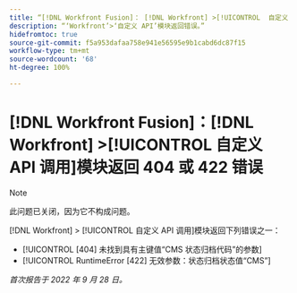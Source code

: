 ```yaml
---
title: “[!DNL Workfront Fusion]： [!DNL Workfront] >[!UICONTROL  自定义 API 调用]模块返回 404 或 422 错误”
description: “‘Workfront’>‘自定义 API’模块返回错误。”
hidefromtoc: true
source-git-commit: f5a953dafaa758e941e56595e9b1cabd6dc87f15
workflow-type: tm+mt
source-wordcount: '68'
ht-degree: 100%

---
```



# [!DNL Workfront Fusion]：[!DNL Workfront] >[!UICONTROL  自定义 API 调用]模块返回 404 或 422 错误

>[!NOTE]
>
>此问题已关闭，因为它不构成问题。

[!DNL Workfront] > [!UICONTROL 自定义 API 调用]模块返回下列错误之一：

* [!UICONTROL [404] 未找到具有主键值“CMS 状态归档代码”的参数]
* [!UICONTROL RuntimeError [422] 无效参数：状态归档状态值“CMS”]

_首次报告于 2022 年 9 月 28 日。_

